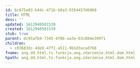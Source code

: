 ```yaml
---
id: 6c675e03-b44c-471b-b8a3-8354457d6960
title: HTML
desc: ''
updated: 1612940501539
created: 1612940501539
stub: true
parent: dc95afb9-7345-4f86-aa3e-03c804e399f1
children:
  - c03683dc-4de9-47f1-a511-9b1d3acad768
fname: ang.dd.html.ts.funkcja.ang.zdarzenie.html.dom.html
hpath: ang.dd.html.ts.funkcja.ang.zdarzenie.html.dom.html
---
```




